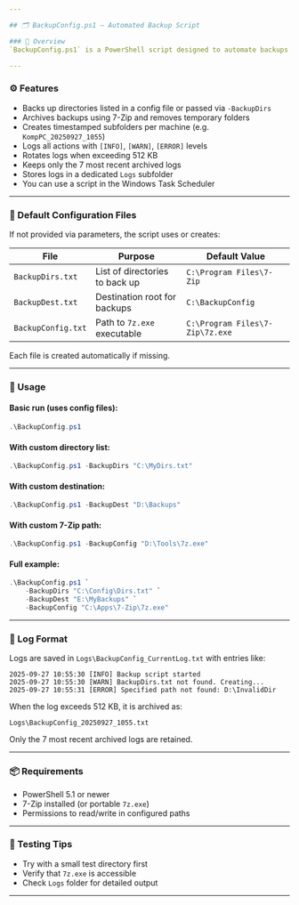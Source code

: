 ```yaml
---

## 🗂️ BackupConfig.ps1 — Automated Backup Script

### 📌 Overview
`BackupConfig.ps1` is a PowerShell script designed to automate backups of selected directories using 7-Zip. It supports configuration via text files or command-line parameters, and includes archive rotation, and cleanup of old logs.

---
```


### ⚙️ Features
- Backs up directories listed in a config file or passed via `-BackupDirs`
- Archives backups using 7-Zip and removes temporary folders
- Creates timestamped subfolders per machine (e.g. `KompPC_20250927_1055`)
- Logs all actions with `[INFO]`, `[WARN]`, `[ERROR]` levels
- Rotates logs when exceeding 512 KB
- Keeps only the 7 most recent archived logs
- Stores logs in a dedicated `Logs` subfolder
- You can use a script in the Windows Task Scheduler

---

### 📁 Default Configuration Files
If not provided via parameters, the script uses or creates:

| File              | Purpose                                | Default Value                          |
|-------------------|----------------------------------------|----------------------------------------|
| `BackupDirs.txt`  | List of directories to back up         | `C:\Program Files\7-Zip`               |
| `BackupDest.txt`  | Destination root for backups           | `C:\BackupConfig`                      |
| `BackupConfig.txt`| Path to `7z.exe` executable            | `C:\Program Files\7-Zip\7z.exe`        |

Each file is created automatically if missing.

---

### 🚀 Usage

#### Basic run (uses config files):
```powershell
.\BackupConfig.ps1
```

#### With custom directory list:
```powershell
.\BackupConfig.ps1 -BackupDirs "C:\MyDirs.txt"
```

#### With custom destination:
```powershell
.\BackupConfig.ps1 -BackupDest "D:\Backups"
```

#### With custom 7-Zip path:
```powershell
.\BackupConfig.ps1 -BackupConfig "D:\Tools\7z.exe"
```

#### Full example:
```powershell
.\BackupConfig.ps1 `
    -BackupDirs "C:\Config\Dirs.txt" `
    -BackupDest "E:\MyBackups" `
    -BackupConfig "C:\Apps\7-Zip\7z.exe"
```

---

### 📄 Log Format

Logs are saved in `Logs\BackupConfig_CurrentLog.txt` with entries like:

```
2025-09-27 10:55:30 [INFO] Backup script started
2025-09-27 10:55:30 [WARN] BackupDirs.txt not found. Creating...
2025-09-27 10:55:31 [ERROR] Specified path not found: D:\InvalidDir
```

When the log exceeds 512 KB, it is archived as:
```
Logs\BackupConfig_20250927_1055.txt
```

Only the 7 most recent archived logs are retained.

---

### 📦 Requirements
- PowerShell 5.1 or newer
- 7-Zip installed (or portable `7z.exe`)
- Permissions to read/write in configured paths

---

### 🧪 Testing Tips
- Try with a small test directory first
- Verify that `7z.exe` is accessible
- Check `Logs` folder for detailed output

---
